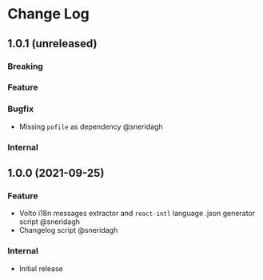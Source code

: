 # Change Log

## 1.0.1 (unreleased)

### Breaking

### Feature

### Bugfix

- Missing `pofile` as dependency @sneridagh

### Internal

## 1.0.0 (2021-09-25)

### Feature

- Volto i18n messages extractor and `react-intl` language .json generator script @sneridagh
- Changelog script @sneridagh

### Internal

- Initial release
